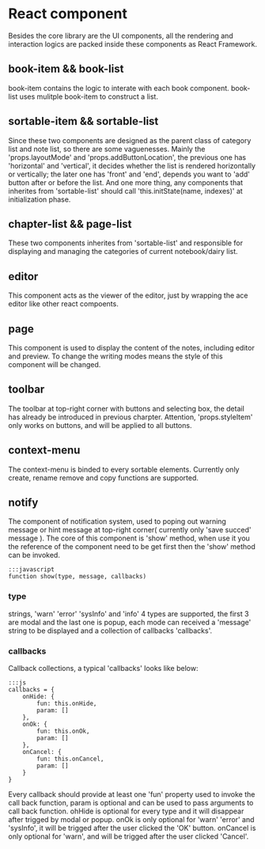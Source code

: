 # React component

Besides the core library are the UI components, all the rendering and interaction logics are packed inside these components as React Framework.

## book-item && book-list

book-item contains the logic to interate with each book component. book-list uses mulitple book-item to construct a list.

## sortable-item && sortable-list

Since these two components are designed as the parent class of category list and note list, so there are some vaguenesses.
Mainly the 'props.layoutMode' and 'props.addButtonLocation', the previous one has 'horizontal' and 'vertical', it decides whether the list is rendered horizontally or vertically; the later one has 'front' and 'end',
depends you want to 'add' button after or before the list.
And one more thing, any components that inherites from 'sortable-list' should call 'this.initState(name, indexes)' at initialization phase.

## chapter-list && page-list

These two components inherites from 'sortable-list' and responsible for displaying and managing the categories of current notebook/dairy list.

## editor

This component acts as the viewer of the editor, just by wrapping the ace editor like other react compoents.

## page

This component is used to display the content of the notes, including editor and preview. To change the writing modes means the style of this component will be changed.

## toolbar

The toolbar at top-right corner with buttons and selecting box, the detail has already be introduced in previous charpter. Attention, 'props.styleItem' only works on buttons, and will be applied to all buttons.

## context-menu

The context-menu is binded to every sortable elements. Currently only create, rename remove and copy functions are supported.

## notify

The component of notification system, used to poping out warning message or hint message at top-right corner( currently only 'save succed' message ).
The core of this component is 'show' method, when use it you the reference of the component need to be get first then the 'show' method can be invoked.

    :::javascript
    function show(type, message, callbacks)
    
### type

strings, 'warn' 'error' 'sysInfo' and 'info' 4 types are supported, the first 3 are modal and the last one is popup, each mode can received a 'message' string to be displayed and a collection of callbacks 'callbacks'.

### callbacks

Callback collections, a typical 'callbacks' looks like below:

    :::js
    callbacks = {
        onHide: {
            fun: this.onHide,
            param: []
        },
        onOk: {
            fun: this.onOk,
            param: []
        },
        onCancel: {
            fun: this.onCancel,
            param: []
        }
    }
      
Every callback should provide at least one 'fun' property used to invoke the call back function, param is optional and can be used to pass arguments to call back function.
ohHide is optional for every type and it will disappear after trigged by modal or popup.
onOk is only optional for 'warn' 'error' and 'sysInfo', it will be trigged after the user clicked the 'OK' button.
onCancel is only optional for 'warn', and will be trigged after the user clicked 'Cancel'.